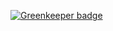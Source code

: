 
[![Greenkeeper badge](https://badges.greenkeeper.io/insanity54/speek.svg)](https://greenkeeper.io/)
